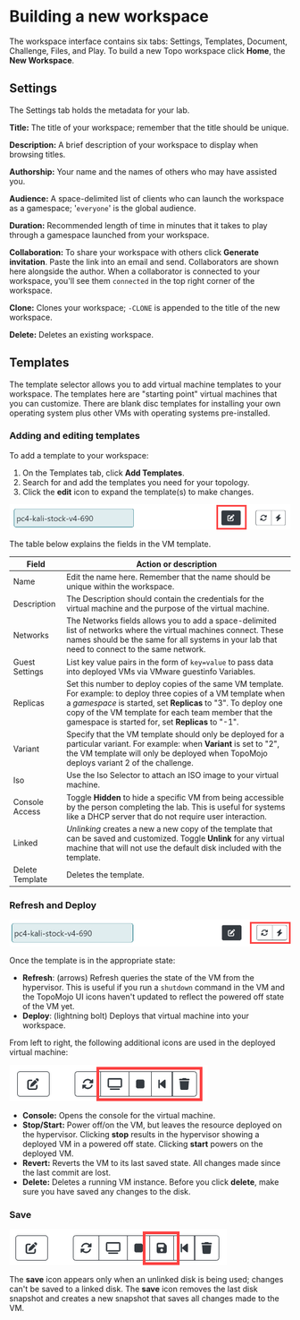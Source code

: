# Building a new workspace

The workspace interface contains six tabs: Settings, Templates,  Document, Challenge, Files, and Play. To build a new Topo workspace click **Home**, the **New Workspace**.

## Settings

The Settings tab holds the metadata for your lab.

**Title:** The title of your workspace; remember that the title should be unique.

**Description:** A brief description of your workspace to display when browsing titles.

**Authorship:** Your name and the names of others who may have assisted you.

**Audience:** A space-delimited list of clients who can launch the workspace as a gamespace; '`everyone`' is the global audience.

**Duration:** Recommended length of time in minutes that it takes to play through a gamespace launched from your workspace.

**Collaboration:** To share your workspace with others click **Generate invitation**. Paste the link into an email and send. Collaborators are shown here alongside the author. When a collaborator is connected to your workspace, you'll see them `connected` in the top right corner of the workspace.

**Clone:** Clones your workspace; `-CLONE` is appended to the title of the new workspace.

**Delete:** Deletes an existing workspace.

## Templates

The template selector allows you to add virtual machine templates to your workspace. The templates here are "starting point" virtual machines that you can customize. There are blank disc templates for installing your own operating system plus other VMs with operating systems pre-installed.

### Adding and editing templates

To add a template to your workspace:

1.	On the Templates tab, click **Add Templates**.
2.	Search for and add the templates you need for your topology. 
3.	Click the **edit** icon to expand the template(s) to make changes. 

![templates-edit](img/templates-edit.png)

The table below explains the fields in the VM template.

| Field           | Action or description                                        |
| --------------- | ------------------------------------------------------------ |
| Name            | Edit the name here. Remember that the name should be unique within the workspace. |
| Description     | The Description should contain the credentials for the virtual machine and the purpose of the virtual machine. |
| Networks        | The Networks fields allows you to add a space-delimited list of networks where the virtual machines connect. These names should be the same for all systems in your lab that need to connect to the same network. |
| Guest Settings  | List key value pairs in the form of `key=value` to pass data into deployed VMs via VMware guestinfo Variables. |
| Replicas        | Set this number to deploy copies of the same VM template. For example: to deploy three copies of a VM template when a *gamespace* is started, set **Replicas** to "3". To deploy one copy of the VM template for each team member that the gamespace is started for, set **Replicas** to "-1". |
| Variant         | Specify that the VM template should only be deployed for a particular variant. For example: when **Variant** is set to "2",  the VM template will only be deployed when TopoMojo deploys variant 2 of the challenge. |
| Iso             | Use the Iso Selector to attach an ISO image to your virtual machine. |
| Console Access  | Toggle **Hidden** to hide a specific VM from being accessible by the person completing the lab. This is useful for systems like a DHCP server that do not require user interaction. |
| Linked          | *Unlinking* creates a new a new copy of the template that can be saved and customized. Toggle **Unlink** for any virtual machine that will not use the default disk included with the template. |
| Delete Template | Deletes the template.                                        |

### Refresh and Deploy

![refresh-deploy](img/refresh-deploy.png)

Once the template is in the appropriate state:

- **Refresh**: (arrows) Refresh queries the state of the VM from the hypervisor. This is useful if you run a `shutdown` command in the VM and the TopoMojo UI icons haven't updated to reflect the powered off state of the VM yet. 
- **Deploy**: (lightning bolt) Deploys that virtual machine into your workspace. 

From left to right, the following additional icons are used in the deployed virtual machine:

![other-icons](img/other-icons.png)

- **Console:** Opens the console for the virtual machine.
- **Stop/Start:** Power off/on the VM, but leaves the resource deployed on the hypervisor. Clicking **stop** results in the hypervisor showing a deployed VM in a powered off state.  Clicking **start** powers on the deployed VM. 
- **Revert:** Reverts the VM to its last saved state. All changes made since the last commit are lost. 
- **Delete:** Deletes a running VM instance. Before you click **delete**, make sure you have saved any changes to the disk.

### Save

![templates-save](img/templates-save.png)

The **save** icon appears only when an unlinked disk is being used; changes can't be saved to a linked disk. The **save** icon removes the last disk snapshot and creates a new snapshot that saves all changes made to the VM.